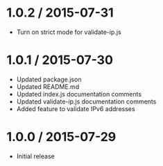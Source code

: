 1.0.2 / 2015-07-31
==================

* Turn on strict mode for validate-ip.js

1.0.1 / 2015-07-30
==================

* Updated package.json
* Updated README.md
* Updated index.js documentation comments
* Updated validate-ip.js documentation comments
* Added feature to validate IPv6 addresses

1.0.0 / 2015-07-29
==================

* Initial release